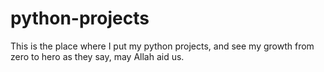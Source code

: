 # python-projects
This is the place where I put my python projects, and see my growth from zero to hero as they say, may Allah aid us.
